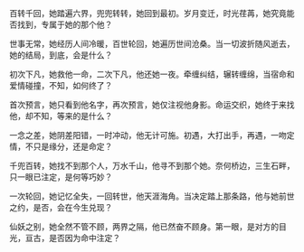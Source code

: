 百转千回，她踏遍六界，兜兜转转，她回到最初。岁月变迁，时光荏苒，她究竟能否找到，专属于她的那个他？

世事无常，她经历人间冷暖，百世轮回，她遍历世间沧桑。当一切波折随风逝去，她的结局，到底，会是什么？

初次下凡，她救他一命，二次下凡，他还她一夜。牵缠纠结，辗转缠绵，当宿命和爱情碰撞，不知，如何终了？

首次预言，她只看到他名字，再次预言，她仅注视他身影。命运交织，她终于来找他，却不知，等来的是什么？

一念之差，她阴差阳错，一时冲动，他无计可施。初遇，大打出手，再遇，一吻定情，不只是缘分，还是命定？

千兜百转，她找不到那个人，万水千山，他寻不到那个她。奈何桥边，三生石畔，只一眼已注定，是何等巧妙？

一次轮回，她记忆全失，一回转世，他天涯海角。当决定踏上那条路，他与她前世之约，是否，会在今生兑现？

仙妖之别，她全然不管不顾，两界之隔，他已然奋不顾身。第一眼，是对方的目光，亘古，是否因为命中注定？
